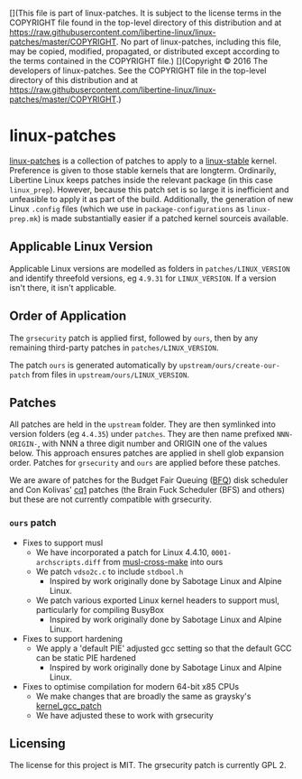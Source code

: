 [](This file is part of linux-patches. It is subject to the license terms in the COPYRIGHT file found in the top-level directory of this distribution and at https://raw.githubusercontent.com/libertine-linux/linux-patches/master/COPYRIGHT. No part of linux-patches, including this file, may be copied, modified, propagated, or distributed except according to the terms contained in the COPYRIGHT file.)
[](Copyright © 2016 The developers of linux-patches. See the COPYRIGHT file in the top-level directory of this distribution and at https://raw.githubusercontent.com/libertine-linux/linux-patches/master/COPYRIGHT.)

# linux-patches

[linux-patches] is a collection of patches to apply to a [linux-stable](https://github.com/libertine-linux-forks/linux-stable) kernel. Preference is given to those stable kernels that are longterm. Ordinarily, Libertine Linux keeps patches inside the relevant package (in this case `linux_prep`). However, because this patch set is so large it is inefficient and unfeasible to apply it as part of the build. Additionally, the generation of new Linux `.config` files (which we use in `package-configurations` as `linux-prep.mk`) is made substantially easier if a patched kernel sourceis available.


## Applicable Linux Version

Applicable Linux versions are modelled as folders in `patches/LINUX_VERSION` and identify threefold versions, eg `4.9.31` for `LINUX_VERSION`. If a version isn't there, it isn't applicable.

## Order of Application

The `grsecurity` patch is applied first, followed by `ours`, then by any remaining third-party patches in `patches/LINUX_VERSION`.

The patch `ours` is generated automatically by `upstream/ours/create-our-patch` from files in `upstream/ours/LINUX_VERSION`.


## Patches

All patches are held in the `upstream` folder. They are then symlinked into version folders (eg `4.4.35`) under `patches`. They are then name prefixed `NNN-ORIGIN-`, with NNN a three digit number and ORIGIN one of the values below. This approach ensures patches are applied in shell glob expansion order. Patches for `grsecurity` and `ours` are applied before these patches.

We are aware of patches for the Budget Fair Queuing ([BFQ](http://algo.ing.unimo.it/people/paolo/disk_sched/patches)) disk scheduler and Con Kolivas' [cq1](http://ck.kolivas.org/patches/4.0/4.4/4.4-ck1/patch-4.4-ck1.xz) patches (the Brain Fuck Scheduler (BFS) and others) but these are not currently compatible with grsecurity.


### `ours` patch

* Fixes to support musl
	* We have incorporated a patch for Linux 4.4.10, `0001-archscripts.diff` from [musl-cross-make](https://github.com/richfelker/musl-cross-make) into ours
	* We patch `vdso2c.c` to include `stdbool.h`
		* Inspired by work originally done by Sabotage Linux and Alpine Linux.
	* We patch various exported Linux kernel headers to support musl, particularly for compiling BusyBox
		* Inspired by work originally done by Sabotage Linux and Alpine Linux.
* Fixes to support hardening
	* We apply a 'default PIE' adjusted gcc setting so that the default GCC can be static PIE hardened
		* Inspired by work originally done by Sabotage Linux and Alpine Linux.
* Fixes to optimise compilation for modern 64-bit x85 CPUs
	* We make changes that are broadly the same as graysky's [kernel_gcc_patch](https://github.com/graysky2/kernel_gcc_patch.git)
	* We have adjusted these to work with grsecurity


## Licensing

The license for this project is MIT. The grsecurity patch is currently GPL 2.

[linux-patches]: https://github.com/libertine-linux/linux-patches "linux-patches GitHub page"
